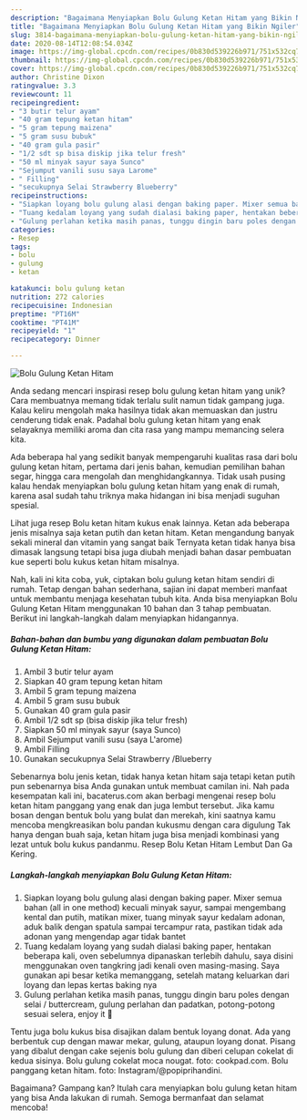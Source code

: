 ```yaml
---
description: "Bagaimana Menyiapkan Bolu Gulung Ketan Hitam yang Bikin Ngiler"
title: "Bagaimana Menyiapkan Bolu Gulung Ketan Hitam yang Bikin Ngiler"
slug: 3814-bagaimana-menyiapkan-bolu-gulung-ketan-hitam-yang-bikin-ngiler
date: 2020-08-14T12:08:54.034Z
image: https://img-global.cpcdn.com/recipes/0b830d539226b971/751x532cq70/bolu-gulung-ketan-hitam-foto-resep-utama.jpg
thumbnail: https://img-global.cpcdn.com/recipes/0b830d539226b971/751x532cq70/bolu-gulung-ketan-hitam-foto-resep-utama.jpg
cover: https://img-global.cpcdn.com/recipes/0b830d539226b971/751x532cq70/bolu-gulung-ketan-hitam-foto-resep-utama.jpg
author: Christine Dixon
ratingvalue: 3.3
reviewcount: 11
recipeingredient:
- "3 butir telur ayam"
- "40 gram tepung ketan hitam"
- "5 gram tepung maizena"
- "5 gram susu bubuk"
- "40 gram gula pasir"
- "1/2 sdt sp bisa diskip jika telur fresh"
- "50 ml minyak sayur saya Sunco"
- "Sejumput vanili susu saya Larome"
- " Filling"
- "secukupnya Selai Strawberry Blueberry"
recipeinstructions:
- "Siapkan loyang bolu gulung alasi dengan baking paper. Mixer semua bahan (all in one method) kecuali minyak sayur, sampai mengembang kental dan putih, matikan mixer, tuang minyak sayur kedalam adonan, aduk balik dengan spatula sampai tercampur rata, pastikan tidak ada adonan yang mengendap agar tidak bantet"
- "Tuang kedalam loyang yang sudah dialasi baking paper, hentakan beberapa kali, oven sebelumnya dipanaskan terlebih dahulu, saya disini menggunakan oven tangkring jadi kenali oven masing-masing. Saya gunakan api besar ketika memanggang, setelah matang keluarkan dari loyang dan lepas kertas baking nya"
- "Gulung perlahan ketika masih panas, tunggu dingin baru poles dengan selai / buttercream, gulung perlahan dan padatkan, potong-potong sesuai selera, enjoy it 💃"
categories:
- Resep
tags:
- bolu
- gulung
- ketan

katakunci: bolu gulung ketan 
nutrition: 272 calories
recipecuisine: Indonesian
preptime: "PT16M"
cooktime: "PT41M"
recipeyield: "1"
recipecategory: Dinner

---
```



![Bolu Gulung Ketan Hitam](https://img-global.cpcdn.com/recipes/0b830d539226b971/751x532cq70/bolu-gulung-ketan-hitam-foto-resep-utama.jpg)

Anda sedang mencari inspirasi resep bolu gulung ketan hitam yang unik? Cara membuatnya memang tidak terlalu sulit namun tidak gampang juga. Kalau keliru mengolah maka hasilnya tidak akan memuaskan dan justru cenderung tidak enak. Padahal bolu gulung ketan hitam yang enak selayaknya memiliki aroma dan cita rasa yang mampu memancing selera kita.

Ada beberapa hal yang sedikit banyak mempengaruhi kualitas rasa dari bolu gulung ketan hitam, pertama dari jenis bahan, kemudian pemilihan bahan segar, hingga cara mengolah dan menghidangkannya. Tidak usah pusing kalau hendak menyiapkan bolu gulung ketan hitam yang enak di rumah, karena asal sudah tahu triknya maka hidangan ini bisa menjadi suguhan spesial.

Lihat juga resep Bolu ketan hitam kukus enak lainnya. Ketan ada beberapa jenis misalnya saja ketan putih dan ketan hitam. Ketan mengandung banyak sekali mineral dan vitamin yang sangat baik Ternyata ketan tidak hanya bisa dimasak langsung tetapi bisa juga diubah menjadi bahan dasar pembuatan kue seperti bolu kukus ketan hitam misalnya.


Nah, kali ini kita coba, yuk, ciptakan bolu gulung ketan hitam sendiri di rumah. Tetap dengan bahan sederhana, sajian ini dapat memberi manfaat untuk membantu menjaga kesehatan tubuh kita. Anda bisa menyiapkan Bolu Gulung Ketan Hitam menggunakan 10 bahan dan 3 tahap pembuatan. Berikut ini langkah-langkah dalam menyiapkan hidangannya.

<!--inarticleads1-->

##### Bahan-bahan dan bumbu yang digunakan dalam pembuatan Bolu Gulung Ketan Hitam:

1. Ambil 3 butir telur ayam
1. Siapkan 40 gram tepung ketan hitam
1. Ambil 5 gram tepung maizena
1. Ambil 5 gram susu bubuk
1. Gunakan 40 gram gula pasir
1. Ambil 1/2 sdt sp (bisa diskip jika telur fresh)
1. Siapkan 50 ml minyak sayur (saya Sunco)
1. Ambil Sejumput vanili susu (saya L&#39;arome)
1. Ambil  Filling
1. Gunakan secukupnya Selai Strawberry /Blueberry


Sebenarnya bolu jenis ketan, tidak hanya ketan hitam saja tetapi ketan putih pun sebenarnya bisa Anda gunakan untuk membuat camilan ini. Nah pada kesempatan kali ini, bacaterus.com akan berbagi mengenai resep bolu ketan hitam panggang yang enak dan juga lembut tersebut. Jika kamu bosan dengan bentuk bolu yang bulat dan merekah, kini saatnya kamu mencoba mengkreasikan bolu pandan kukusmu dengan cara digulung Tak hanya dengan buah saja, ketan hitam juga bisa menjadi kombinasi yang lezat untuk bolu kukus pandanmu. Resep Bolu Ketan Hitam Lembut Dan Ga Kering. 

<!--inarticleads2-->

##### Langkah-langkah menyiapkan Bolu Gulung Ketan Hitam:

1. Siapkan loyang bolu gulung alasi dengan baking paper. Mixer semua bahan (all in one method) kecuali minyak sayur, sampai mengembang kental dan putih, matikan mixer, tuang minyak sayur kedalam adonan, aduk balik dengan spatula sampai tercampur rata, pastikan tidak ada adonan yang mengendap agar tidak bantet
1. Tuang kedalam loyang yang sudah dialasi baking paper, hentakan beberapa kali, oven sebelumnya dipanaskan terlebih dahulu, saya disini menggunakan oven tangkring jadi kenali oven masing-masing. Saya gunakan api besar ketika memanggang, setelah matang keluarkan dari loyang dan lepas kertas baking nya
1. Gulung perlahan ketika masih panas, tunggu dingin baru poles dengan selai / buttercream, gulung perlahan dan padatkan, potong-potong sesuai selera, enjoy it 💃


Tentu juga bolu kukus bisa disajikan dalam bentuk loyang donat. Ada yang berbentuk cup dengan mawar mekar, gulung, ataupun loyang donat. Pisang yang dibalut dengan cake sejenis bolu gulung dan diberi celupan cokelat di kedua sisinya. Bolu gulung cokelat moca nougat. foto: cookpad.com. Bolu panggang ketan hitam. foto: Instagram/@popiprihandini. 

Bagaimana? Gampang kan? Itulah cara menyiapkan bolu gulung ketan hitam yang bisa Anda lakukan di rumah. Semoga bermanfaat dan selamat mencoba!
